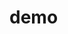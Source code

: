 # demo

<script type="text/javascript">
    // Map appearance
    var width="100%";         // width in pixels or percentage
    var height="300";         // height in pixels
    var latitude="36.00";     // center latitude (decimal degrees)
    var longitude="-5.40";    // center longitude (decimal degrees)
    var names=true;           // always show ship names (defaults to false)

    // Fleet tracking
    var fleet="e48ab3d80a0e2a9bf28930f2dd08800c"; // your personal Fleet key (displayed in your User Profile)
    var fleet_name="Carnival"; // display particular fleet from your fleet list
    var fleet_timespan="1440"; // maximum age in minutes of the displayed ship positions
</script>
<script type="text/javascript" src="https://www.vesselfinder.com/aismap.js"></script>
